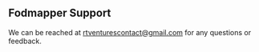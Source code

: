## Fodmapper Support

We can be reached at rtventurescontact@gmail.com for any questions or feedback.
